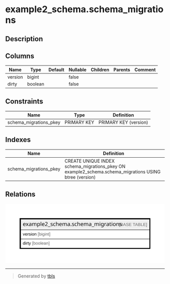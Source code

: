 # example2_schema.schema_migrations

## Description

## Columns

| Name | Type | Default | Nullable | Children | Parents | Comment |
| ---- | ---- | ------- | -------- | -------- | ------- | ------- |
| version | bigint |  | false |  |  |  |
| dirty | boolean |  | false |  |  |  |

## Constraints

| Name | Type | Definition |
| ---- | ---- | ---------- |
| schema_migrations_pkey | PRIMARY KEY | PRIMARY KEY (version) |

## Indexes

| Name | Definition |
| ---- | ---------- |
| schema_migrations_pkey | CREATE UNIQUE INDEX schema_migrations_pkey ON example2_schema.schema_migrations USING btree (version) |

## Relations

![er](example2_schema.schema_migrations.svg)

---

> Generated by [tbls](https://github.com/k1LoW/tbls)

